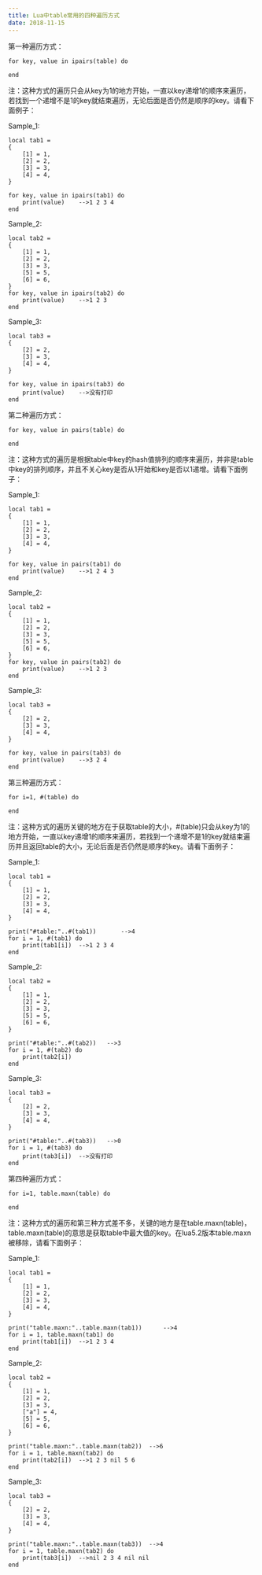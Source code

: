 ```yaml
---
title: Lua中table常用的四种遍历方式
date: 2018-11-15
---
```



第一种遍历方式：
```
for key, value in ipairs(table) do
	
end

```
注：这种方式的遍历只会从key为1的地方开始，一直以key递增1的顺序来遍历，若找到一个递增不是1的key就结束遍历，无论后面是否仍然是顺序的key。请看下面例子：

Sample_1:
```
local tab1 = 
{
	[1] = 1,
	[2] = 2,
	[3] = 3,
	[4] = 4,
}
 
for key, value in ipairs(tab1) do
	print(value)	-->1 2 3 4
end
```

Sample_2:
```
local tab2 = 
{
	[1] = 1,
	[2] = 2,
	[3] = 3,
	[5] = 5,
	[6] = 6,
}
for key, value in ipairs(tab2) do
	print(value)	-->1 2 3
end
```

Sample_3:
```
local tab3 = 
{
	[2] = 2,
	[3] = 3,
	[4] = 4,
}
 
for key, value in ipairs(tab3) do
	print(value)	-->没有打印
end
```

第二种遍历方式：
```
for key, value in pairs(table) do
	
end
```
注：这种方式的遍历是根据table中key的hash值排列的顺序来遍历，并非是table中key的排列顺序，并且不关心key是否从1开始和key是否以1递增。请看下面例子：
 
Sample_1:
```
local tab1 = 
{
	[1] = 1,
	[2] = 2,
	[3] = 3,
	[4] = 4,
}
 
for key, value in pairs(tab1) do
	print(value)	-->1 2 4 3
end
```

Sample_2:
```
local tab2 = 
{
	[1] = 1,
	[2] = 2,
	[3] = 3,
	[5] = 5,
	[6] = 6,
}
for key, value in pairs(tab2) do
	print(value)	-->1 2 3
end
```

Sample_3:
```
local tab3 = 
{
	[2] = 2,
	[3] = 3,
	[4] = 4,
}
 
for key, value in pairs(tab3) do
	print(value)	-->3 2 4
end
```

第三种遍历方式：
```
for i=1, #(table) do
	
end
```

注：这种方式的遍历关键的地方在于获取table的大小，#(table)只会从key为1的地方开始，一直以key递增1的顺序来遍历，若找到一个递增不是1的key就结束遍历并且返回table的大小，无论后面是否仍然是顺序的key。请看下面例子：
 
Sample_1:
```
local tab1 = 
{
	[1] = 1,
	[2] = 2,
	[3] = 3,
	[4] = 4,
}
 
print("#table:"..#(tab1))		-->4
for i = 1, #(tab1) do
	print(tab1[i])	-->1 2 3 4
end
```
 
Sample_2:
```
local tab2 = 
{
	[1] = 1,
	[2] = 2,
	[3] = 3,
	[5] = 5,
	[6] = 6,
}
 
print("#table:"..#(tab2))	-->3
for i = 1, #(tab2) do
	print(tab2[i])
end
```

Sample_3:
```
local tab3 = 
{
	[2] = 2,
	[3] = 3,
	[4] = 4,
}
 
print("#table:"..#(tab3))	-->0
for i = 1, #(tab3) do
	print(tab3[i])	-->没有打印
end
```

第四种遍历方式：
```
for i=1, table.maxn(table) do
	
end
```
注：这种方式的遍历和第三种方式差不多，关键的地方是在table.maxn(table)，table.maxn(table)的意思是获取table中最大值的key。在lua5.2版本table.maxn被移除，请看下面例子：
 
Sample_1:
```
local tab1 = 
{
	[1] = 1,
	[2] = 2,
	[3] = 3,
	[4] = 4,
}
 
print("table.maxn:"..table.maxn(tab1))		-->4
for i = 1, table.maxn(tab1) do
	print(tab1[i])	-->1 2 3 4
end
```

Sample_2:
```
local tab2 = 
{
	[1] = 1,
	[2] = 2,
	[3] = 3,
	["a"] = 4,
	[5] = 5,
	[6] = 6,
}
 
print("table.maxn:"..table.maxn(tab2))	-->6
for i = 1, table.maxn(tab2) do
	print(tab2[i])	-->1 2 3 nil 5 6
end
```

Sample_3:
```
local tab3 = 
{
	[2] = 2,
	[3] = 3,
	[4] = 4,
}
 
print("table.maxn:"..table.maxn(tab3))	-->4
for i = 1, table.maxn(tab2) do
	print(tab3[i])	-->nil 2 3 4 nil nil
end
```

